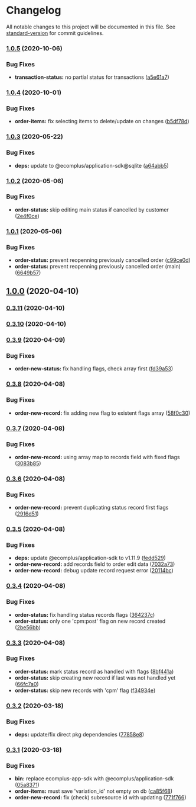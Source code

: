 # Changelog

All notable changes to this project will be documented in this file. See [standard-version](https://github.com/conventional-changelog/standard-version) for commit guidelines.

### [1.0.5](https://github.com/ecomplus/procedures/compare/v1.0.4...v1.0.5) (2020-10-06)


### Bug Fixes

* **transaction-status:** no partial status for transactions ([a5e61a7](https://github.com/ecomplus/procedures/commit/a5e61a7ab09f0dcc0fc4e72b488eeec11d8334bf))

### [1.0.4](https://github.com/ecomplus/procedures/compare/v1.0.3...v1.0.4) (2020-10-01)


### Bug Fixes

* **order-items:** fix selecting items to delete/update on changes ([b5df78d](https://github.com/ecomplus/procedures/commit/b5df78d80b6a7e1c6f209488c5d50a4876ba2bf2))

### [1.0.3](https://github.com/ecomplus/procedures/compare/v1.0.2...v1.0.3) (2020-05-22)


### Bug Fixes

* **deps:** update to @ecomplus/application-sdk@sqlite ([a64abb5](https://github.com/ecomplus/procedures/commit/a64abb5290db938735057a104e3a65d6919731c2))

### [1.0.2](https://github.com/ecomplus/procedures/compare/v1.0.1...v1.0.2) (2020-05-06)


### Bug Fixes

* **order-status:** skip editing main status if cancelled by customer ([2e4f0ce](https://github.com/ecomplus/procedures/commit/2e4f0cee4951238619d85d909ec0d941f9048b6b))

### [1.0.1](https://github.com/ecomplus/procedures/compare/v1.0.0...v1.0.1) (2020-05-06)


### Bug Fixes

* **order-status:** prevent reopenning previously cancelled order ([c99ce0d](https://github.com/ecomplus/procedures/commit/c99ce0df8c9d084fc00923eb0b8ca63d3d0be1ea))
* **order-status:** prevent reopenning previously cancelled order (main) ([6649b57](https://github.com/ecomplus/procedures/commit/6649b570f5bb5f27d3ff5ef1a7d7f1c400fcd788))

## [1.0.0](https://github.com/ecomplus/procedures/compare/v0.3.11...v1.0.0) (2020-04-10)

### [0.3.11](https://github.com/ecomplus/procedures/compare/v0.3.10...v0.3.11) (2020-04-10)

### [0.3.10](https://github.com/ecomplus/procedures/compare/v0.3.9...v0.3.10) (2020-04-10)

### [0.3.9](https://github.com/ecomplus/procedures/compare/v0.3.8...v0.3.9) (2020-04-09)


### Bug Fixes

* **order-new-status:** fix handling flags, check array first ([fd39a53](https://github.com/ecomplus/procedures/commit/fd39a5306e36958ae2ccdb6a42a7d1be55041b0f))

### [0.3.8](https://github.com/ecomplus/procedures/compare/v0.3.7...v0.3.8) (2020-04-08)


### Bug Fixes

* **order-new-record:** fix adding new flag to existent flags array ([58f0c30](https://github.com/ecomplus/procedures/commit/58f0c30d0d687d385bbe29bd72a35ac935b6ad7c))

### [0.3.7](https://github.com/ecomplus/procedures/compare/v0.3.6...v0.3.7) (2020-04-08)


### Bug Fixes

* **order-new-record:** using array map to records field with fixed flags ([3083b85](https://github.com/ecomplus/procedures/commit/3083b8557faa70c8626b06cf29f862c24c99f5d0))

### [0.3.6](https://github.com/ecomplus/procedures/compare/v0.3.5...v0.3.6) (2020-04-08)


### Bug Fixes

* **order-new-record:** prevent duplicating status record first flags ([2916d51](https://github.com/ecomplus/procedures/commit/2916d51e6e3d9dc7574386c300830f4b487d0993))

### [0.3.5](https://github.com/ecomplus/procedures/compare/v0.3.4...v0.3.5) (2020-04-08)


### Bug Fixes

* **deps:** update @ecomplus/application-sdk to v1.11.9 ([fedd529](https://github.com/ecomplus/procedures/commit/fedd529e7c44d273c0e1bbe3af5f1d533b76693a))
* **order-new-record:** add records field to order edit data ([7032a73](https://github.com/ecomplus/procedures/commit/7032a732bf18821912b1300eb6104ac2cbbc949b))
* **order-new-record:** debug update record request error ([20114bc](https://github.com/ecomplus/procedures/commit/20114bcab8ecf9b62dd2f49b0ff7785afde3e9b1))

### [0.3.4](https://github.com/ecomplus/procedures/compare/v0.3.3...v0.3.4) (2020-04-08)


### Bug Fixes

* **order-status:** fix handling status records flags ([364237c](https://github.com/ecomplus/procedures/commit/364237cf765bbfb7d6c4a36e513fed1c844d89f8))
* **order-status:** only one 'cpm:post' flag on new record created ([2be56bb](https://github.com/ecomplus/procedures/commit/2be56bb165a7184e821ff972a8114f9c59852772))

### [0.3.3](https://github.com/ecomplus/procedures/compare/v0.3.2...v0.3.3) (2020-04-08)


### Bug Fixes

* **order-status:** mark status record as handled with flags ([8bf441a](https://github.com/ecomplus/procedures/commit/8bf441a43177db55d91f45b2ed1ec8880d24cf02))
* **order-status:** skip creating new record if last was not handled yet ([66fc7a0](https://github.com/ecomplus/procedures/commit/66fc7a02f88949b6dcee8743603b8e22f491cd27))
* **order-status:** skip new records with 'cpm' flag ([f34934e](https://github.com/ecomplus/procedures/commit/f34934e15355b8f6e574baa63819dc797d8c41e5))

### [0.3.2](https://github.com/ecomplus/procedures/compare/v0.3.1...v0.3.2) (2020-03-18)


### Bug Fixes

* **deps:** update/fix direct pkg dependencies ([77858e8](https://github.com/ecomplus/procedures/commit/77858e840596914618d79b10e6375575226d5d25))

### [0.3.1](https://github.com/ecomplus/procedures/compare/v0.3.0...v0.3.1) (2020-03-18)


### Bug Fixes

* **bin:** replace ecomplus-app-sdk with @ecomplus/application-sdk ([05a8371](https://github.com/ecomplus/procedures/commit/05a8371ef806b6ed64ed9541cdd671c1a2762e1e))
* **order-items:** must save 'variation_id' not empty on db ([ca85f68](https://github.com/ecomplus/procedures/commit/ca85f6833737b4db37444ca7517728e33d6e2c20))
* **order-new-record:** fix (check) subresource id with updating ([771f766](https://github.com/ecomplus/procedures/commit/771f7662fb9191aba353b76f630efd3a8ce98555))
